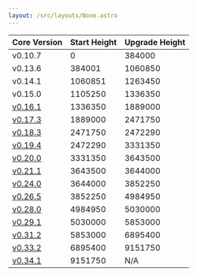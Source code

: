 ```yaml
---
layout: /src/layouts/None.astro
---
```

| Core Version | Start Height | Upgrade Height |
| ------------ | ------------ | -------------- |
| v0.10.7      | 0            | 384000         |
| v0.13.6      | 384001       | 1060850        |
| v0.14.1      | 1060851      | 1263450        |
| v0.15.0      | 1105250      | 1336350        |
| [v0.16.1](/resources/mainnet/upgrades/v16)      | 1336350      | 1889000        |
| [v0.17.3](/resources/mainnet/upgrades/v17)      | 1889000      | 2471750        |
| [v0.18.3](/resources/mainnet/upgrades/v18)      | 2471750      | 2472290        |
| [v0.19.4](/resources/mainnet/upgrades/v19)      | 2472290      | 3331350        |
| [v0.20.0](/resources/mainnet/upgrades/v20)      | 3331350      | 3643500        |
| [v0.21.1](/resources/mainnet/upgrades/v21)      | 3643500      | 3644000        |
| [v0.24.0](/resources/mainnet/upgrades/v24)      | 3644000      | 3852250        |
| [v0.26.5](/resources/mainnet/upgrades/v26)      | 3852250      | 4984950        |
| [v0.28.0](/resources/mainnet/upgrades/v28)      | 4984950      | 5030000        |
| [v0.29.1](/resources/mainnet/upgrades/v29)      | 5030000      | 5853000        |
| [v0.31.2](/resources/mainnet/upgrades/v31)      | 5853000      | 6895400        |
| [v0.33.2](/resources/mainnet/upgrades/v33)      | 6895400      | 9151750        |
| [v0.34.1](/resources/mainnet/upgrades/v34)      | 9151750      | N/A            |
